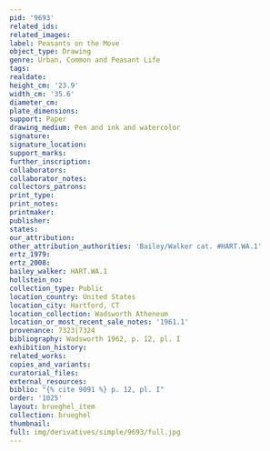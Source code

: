 ```yaml
---
pid: '9693'
related_ids: 
related_images: 
label: Peasants on the Move
object_type: Drawing
genre: Urban, Common and Peasant Life
tags: 
realdate: 
height_cm: '23.9'
width_cm: '35.6'
diameter_cm: 
plate_dimensions: 
support: Paper
drawing_medium: Pen and ink and watercolor
signature: 
signature_location: 
support_marks: 
further_inscription: 
collaborators: 
collaborator_notes: 
collectors_patrons: 
print_type: 
print_notes: 
printmaker: 
publisher: 
states: 
our_attribution: 
other_attribution_authorities: 'Bailey/Walker cat. #HART.WA.1'
ertz_1979: 
ertz_2008: 
bailey_walker: HART.WA.1
hollstein_no: 
collection_type: Public
location_country: United States
location_city: Hartford, CT
location_collection: Wadsworth Atheneum
location_or_most_recent_sale_notes: '1961.1'
provenance: 7323|7324
bibliography: Wadsworth 1962, p. 12, pl. I
exhibition_history: 
related_works: 
copies_and_variants: 
curatorial_files: 
external_resources: 
biblio: "{% cite 9091 %} p. 12, pl. I"
order: '1025'
layout: brueghel_item
collection: brueghel
thumbnail: 
full: img/derivatives/simple/9693/full.jpg
---
```

